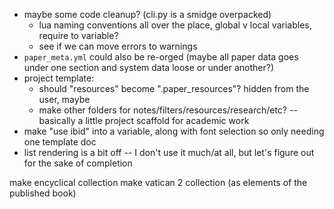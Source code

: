 * maybe some code cleanup? (cli.py is a smidge overpacked)
    - lua naming conventions all over the place, global v local variables, require to variable?
    - see if we can move errors to warnings
* `paper_meta.yml` could also be re-orged (maybe all paper data goes under one section and system data loose or under another?)
* project template:
    - should "resources" become ".paper_resources"? hidden from the user, maybe
    - make other folders for notes/filters/resources/research/etc? -- basically a little project scaffold for academic work
* make "use ibid" into a variable, along with font selection so only needing one template doc
* list rendering is a bit off -- I don't use it much/at all, but let's figure out for the sake of completion


make encyclical collection
make vatican 2 collection (as elements of the published book)
